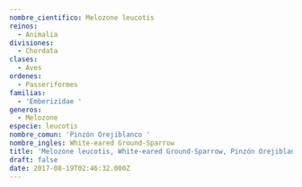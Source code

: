 ```yaml
---
nombre_cientifico: Melozone leucotis
reinos:
  - Animalia
divisiones:
  - Chordata
clases:
  - Aves
ordenes:
  - Passeriformes
familias:
  - 'Emberizidae '
generos:
  - Melozone
especie: leucotis
nombre_comun: 'Pinzón Orejiblanco '
nombre_ingles: White-eared Ground-Sparrow
title: 'Melozone leucotis, White-eared Ground-Sparrow, Pinzón Orejiblanco '
draft: false
date: 2017-08-19T02:46:32.000Z
---
```


